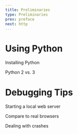 ```yaml
---
title: Preliminaries
type: Preliminaries
prev: preface
next: http
...
```


Using Python
============

Installing Python

Python 2 vs. 3

Debugging Tips
==============

Starting a local web server

Compare to real browsers

Dealing with crashes
